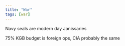 ```yaml
---
title: "War"
tags: [war]
---
```


Navy seals are modern day Janissaries

75% KGB budget is foreign ops, CIA probably the same